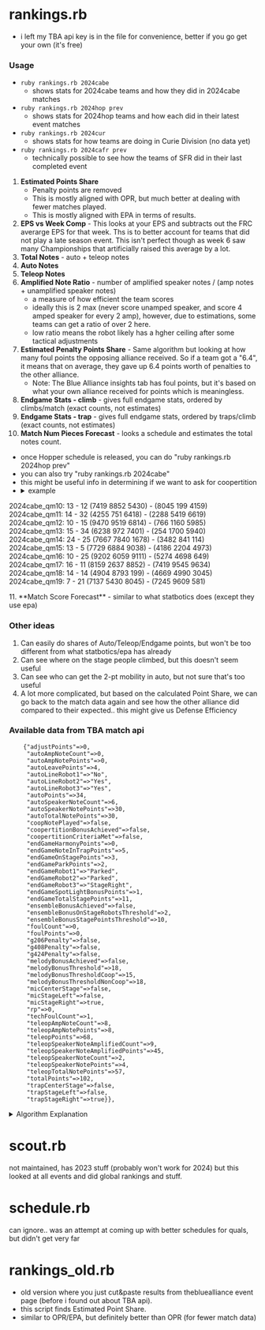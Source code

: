 # rankings.rb
- i left my TBA api key is in the file for convenience, better if you go get your own (it's free) 

### Usage
- `ruby rankings.rb 2024cabe`
  - shows stats for 2024cabe teams and how they did in 2024cabe matches
- `ruby rankings.rb 2024hop prev`
  - shows stats for 2024hop teams and how each did in their latest event matches
- `ruby rankings.rb 2024cur`
  - shows stats for how teams are doing in Curie Division (no data yet)
- `ruby rankings.rb 2024cafr prev`
  - technically possible to see how the teams of SFR did in their last completed event

1. **Estimated Points Share** 
   - Penalty points are removed
   - This is mostly aligned with OPR, but much better at dealing with fewer matches played.
   - This is mostly aligned with EPA in terms of results.
2. **EPS vs Week Comp** - This looks at your EPS and subtracts out the FRC averarge EPS for that week.  Ths is to better account for teams that did not play a late season event.  This isn't perfect though as week 6 saw many Championships that artificially raised this average by a lot.
3. **Total Notes** - auto + teleop notes
4. **Auto Notes**
5. **Teleop Notes**
6. **Amplified Note Ratio** - number of amplified speaker notes / (amp notes + unamplified speaker notes)
   - a measure of how efficient the team scores
   - ideally this is 2 max (never score unamped speaker, and score 4 amped speaker for every 2 amp), however, due to estimations, some teams can get a ratio of over 2 here.
   - low ratio means the robot likely has a hgher ceiling after some tactical adjustments
7. **Estimated Penalty Points Share** - Same algorithm but looking at how many foul points the opposing alliance received. So if a team got a "6.4", it means that on average, they gave up 6.4 points worth of penalties to the other alliance.
   - Note: The Blue Alliance insights tab has foul points, but it's based on what your own alliance received for points which is meaningless.
8. **Endgame Stats - climb** - gives full endgame stats, ordered by climbs/match (exact counts, not estimates)
9. **Endgame Stats - trap** - gives full endgame stats, ordered by traps/climb (exact counts, not estimates)
10. **Match Num Pieces Forecast** - looks a schedule and estimates the total notes count.
   - once Hopper schedule is released, you can do "ruby rankings.rb 2024hop prev"
   - you can also try "ruby rankings.rb 2024cabe"
   - this might be useful info in determining if we want to ask for coopertition
   - <details> <summary>example</summary>
2024cabe_qm10:   	 13 	- 12     	(7419 8852 5430) - (8045 199 4159)
2024cabe_qm11:   	 14 	- 32     	(4255 751 6418) - (2288 5419 6619)
2024cabe_qm12:   	 10 	- 15     	(9470 9519 6814) - (766 1160 5985)
2024cabe_qm13:   	 15 	- 34     	(6238 972 7401) - (254 1700 5940)
2024cabe_qm14:   	 24 	- 25     	(7667 7840 1678) - (3482 841 114)
2024cabe_qm15:   	 13 	- 5     	(7729 6884 9038) - (4186 2204 4973)
2024cabe_qm16:   	 10 	- 25     	(9202 6059 9111) - (5274 4698 649)
2024cabe_qm17:   	 16 	- 11     	(8159 2637 8852) - (7419 9545 9634)
2024cabe_qm18:   	 14 	- 14     	(4904 8793 199) - (4669 4990 3045)
2024cabe_qm19:   	 7 	- 21     	(7137 5430 8045) - (7245 9609 581)
   </details>
11. **Match Score Forecast** - similar to what statbotics does (except they use epa)

### Other ideas
1. Can easily do shares of Auto/Teleop/Endgame points, but won't be too different from what statbotics/epa has already
2. Can see where on the stage people climbed, but this doesn't seem useful
3. Can see who can get the 2-pt mobility in auto, but not sure that's too useful
4. A lot more complicated, but based on the calculated Point Share, we can go back to the match data again and see how the other alliance did compared to their expected.. this might give us Defense Efficiency

### Available data from TBA match api
```
    {"adjustPoints"=>0,
     "autoAmpNoteCount"=>0,
     "autoAmpNotePoints"=>0,
     "autoLeavePoints"=>4,
     "autoLineRobot1"=>"No",
     "autoLineRobot2"=>"Yes",
     "autoLineRobot3"=>"Yes",
     "autoPoints"=>34,
     "autoSpeakerNoteCount"=>6,
     "autoSpeakerNotePoints"=>30,
     "autoTotalNotePoints"=>30,
     "coopNotePlayed"=>false,
     "coopertitionBonusAchieved"=>false,
     "coopertitionCriteriaMet"=>false,
     "endGameHarmonyPoints"=>0,
     "endGameNoteInTrapPoints"=>5,
     "endGameOnStagePoints"=>3,
     "endGameParkPoints"=>2,
     "endGameRobot1"=>"Parked",
     "endGameRobot2"=>"Parked",
     "endGameRobot3"=>"StageRight",
     "endGameSpotLightBonusPoints"=>1,
     "endGameTotalStagePoints"=>11,
     "ensembleBonusAchieved"=>false,
     "ensembleBonusOnStageRobotsThreshold"=>2,
     "ensembleBonusStagePointsThreshold"=>10,
     "foulCount"=>0,
     "foulPoints"=>0,
     "g206Penalty"=>false,
     "g408Penalty"=>false,
     "g424Penalty"=>false,
     "melodyBonusAchieved"=>false,
     "melodyBonusThreshold"=>18,
     "melodyBonusThresholdCoop"=>15,
     "melodyBonusThresholdNonCoop"=>18,
     "micCenterStage"=>false,
     "micStageLeft"=>false,
     "micStageRight"=>true,
     "rp"=>0,
     "techFoulCount"=>1,
     "teleopAmpNoteCount"=>8,
     "teleopAmpNotePoints"=>8,
     "teleopPoints"=>68,
     "teleopSpeakerNoteAmplifiedCount"=>9,
     "teleopSpeakerNoteAmplifiedPoints"=>45,
     "teleopSpeakerNoteCount"=>2,
     "teleopSpeakerNotePoints"=>4,
     "teleopTotalNotePoints"=>57,
     "totalPoints"=>102,
     "trapCenterStage"=>false,
     "trapStageLeft"=>false,
     "trapStageRight"=>true}},
```

<details> 
  <summary>Algorithm Explanation</summary>

We run multiple iterations to distribute points among teams based on their performance in matches. Here's a breakdown of how the algorithm processes the data:

#### Match Data:
- **Match 1:** 90 points - Team1, Team2, Team3
- **Match 2:** 70 points - Team4, Team5, Team6
- **Match 3:** 80 points - Team1, Team5, Team6
- **Match 4:** ...

#### Iterations:

##### First Iteration:
- **Team1, Team2, Team3** all receive equal shares of the 90 points from Match 1, which is 30 each.
- **Team4, Team5, Team6** all receive equal shares of the 70 points from Match 2, which is about 23.33 each.

Assuming at the end of this iteration, the points are as follows:
- **Team1:** 35 points
- **Team2:** 30 points
- **Team3:** 20 points

##### Second Iteration:
- **Team1** receives \(35/(35+30+20)\) of the 90 points from Match 1.
- **Team2** receives \(30/(35+30+20)\) of the 90 points.
- **Team3** receives \(20/(35+30+20)\) of the 90 points.

##### Third Iteration:
- **Team1** receives \(34/(34+31+21)\) of the 90 points from Match 1.
- **Team2** receives \(31/(34+31+21)\) of the 90 points.
- **Team3** receives \(21/(34+31+21)\) of the 90 points.

#### Stabilization:
We iterate this process 50 times. After multiple iterations, the percentage shares of points among the teams will stabilize.
</details>

# scout.rb
not maintained, has 2023 stuff (probably won't work for 2024)
but this looked at all events and did global rankings and stuff.

# schedule.rb
can ignore.. was an attempt at coming up with better schedules for quals, but didn't get very far

# rankings_old.rb
- old version where you just cut&paste results from thebluealliance event page (before i found out about TBA api). 
- this script finds Estimated Point Share.
- similar to OPR/EPA, but definitely better than OPR (for fewer match data)



